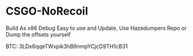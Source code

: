 # CSGO-NoRecoil

Build As x86 Debug
Easy to use and Update, Use Hazedumpers Repo or Dump the offsets yourself

BTC: 3LDx6qqeTWxpik3hB9nmpYCjcD9TH1cB31
